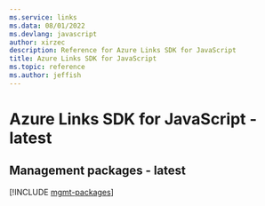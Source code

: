 ```yaml
---
ms.service: links
ms.data: 08/01/2022
ms.devlang: javascript
author: xirzec
description: Reference for Azure Links SDK for JavaScript
title: Azure Links SDK for JavaScript
ms.topic: reference
ms.author: jeffish
---
```

# Azure Links SDK for JavaScript - latest

## Management packages - latest
[!INCLUDE [mgmt-packages](links-mgmt-index.md)]